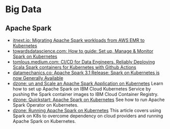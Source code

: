 # Big Data

## Apache Spark
* [itnext.io: Migrating Apache Spark workloads from AWS EMR to Kubernetes](https://itnext.io/migrating-apache-spark-workloads-from-aws-emr-to-kubernetes-463742b49fda)
* [towardsdatascience.com: How to guide: Set up, Manage & Monitor Spark on Kubernetes](https://towardsdatascience.com/how-to-guide-set-up-manage-monitor-spark-on-kubernetes-with-code-examples-c5364ad3aba2)
* [tomlous.medium.com: CI/CD for Data Engineers. Reliably Deploying Scala Spark containers for Kubernetes with Github Actions](https://tomlous.medium.com/ci-cd-for-data-engineers-68b0fd915545)
* [datamechanics.co: Apache Spark 3.1 Release: Spark on Kubernetes is now Generally Available](https://www.datamechanics.co/blog-post/apache-spark-3-1-release-spark-on-kubernetes-is-now-ga)
* [dzone: un and Scale an Apache Spark Application on Kubernetes](https://dzone.com/articles/run-and-scale-an-apache-spark-application-on-kuber) Learn how to set up Apache Spark on IBM Cloud Kubernetes Service by pushing the Spark container images to IBM Cloud Container Registry.
* [dzone: Quickstart: Apache Spark on Kubernetes](https://dzone.com/articles/quickstart-apache-spark-on-kubernetes) See how to run Apache Spark Operator on Kubernetes.
* [dzone: Running Apache Spark on Kubernetes](https://dzone.com/articles/running-apache-spark-on-kubernetes) This article covers using Spark on K8s to overcome dependency on cloud providers and running Apache Spark on Kubernetes.